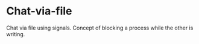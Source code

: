 # Chat-via-file
Chat via file using signals. Concept of blocking a process while the other is writing.
